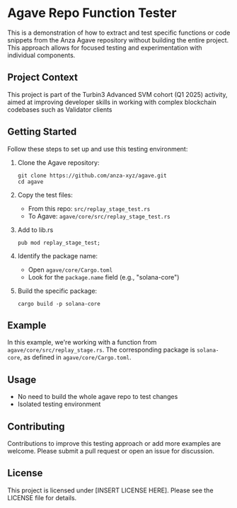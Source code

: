 # Agave Repo Function Tester

This is a demonstration of how to extract and test specific functions or code snippets from the Anza Agave repository without building the entire project. This approach allows for focused testing and experimentation with individual components.

## Project Context

This project is part of the Turbin3 Advanced SVM cohort (Q1 2025) activity, aimed at improving developer skills in working with complex blockchain codebases such as Validator clients 

## Getting Started

Follow these steps to set up and use this testing environment:

1. Clone the Agave repository:
   ```
   git clone https://github.com/anza-xyz/agave.git
   cd agave
   ```

2. Copy the test files:
   - From this repo: `src/replay_stage_test.rs`
   - To Agave: `agave/core/src/replay_stage_test.rs`

3. Add to lib.rs
   ```
   pub mod replay_stage_test;
   ```

4. Identify the package name:
   - Open `agave/core/Cargo.toml`
   - Look for the `package.name` field (e.g., "solana-core")

5. Build the specific package:
   ```
   cargo build -p solana-core
   ```

## Example

In this example, we're working with a function from `agave/core/src/replay_stage.rs`. The corresponding package is `solana-core`, as defined in `agave/core/Cargo.toml`.

## Usage

- No need to build the whole agave repo to test changes
- Isolated testing environment

## Contributing

Contributions to improve this testing approach or add more examples are welcome. Please submit a pull request or open an issue for discussion.

## License

This project is licensed under [INSERT LICENSE HERE]. Please see the LICENSE file for details.
